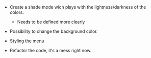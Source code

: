 - Create a shade mode wich plays with the lightness/darkness of the colors.
    - Needs to be defined more clearly

- Possibility to change the background color.

- Styling the menu

- Refactor the code, it's a mess right now.